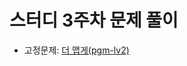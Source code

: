 # 스터디 3주차 문제 풀이

- 고정문제: [더 맵게(pgm-lv2)](https://school.programmers.co.kr/learn/courses/30/lessons/42626)
